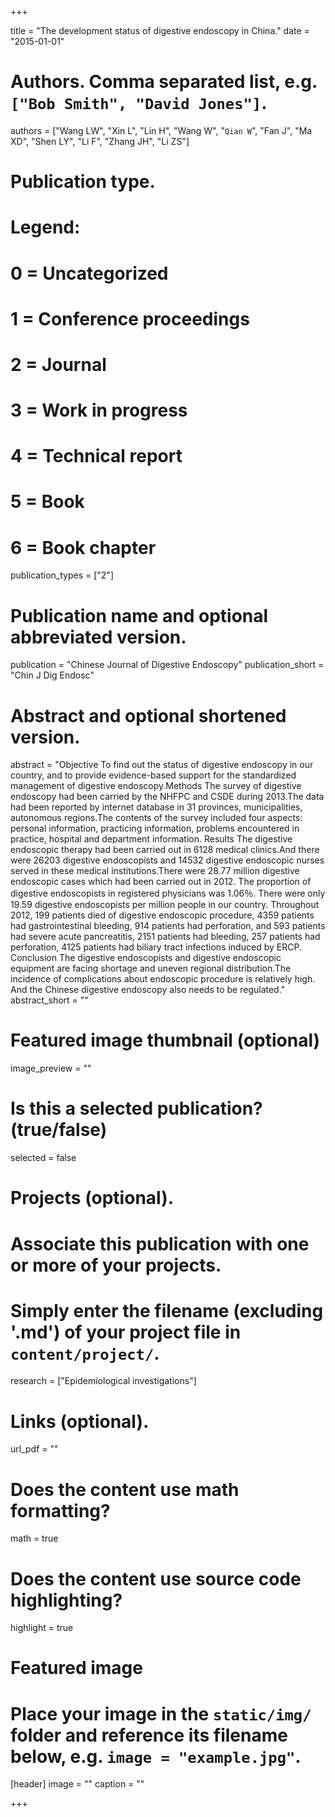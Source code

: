 +++

title = "The development status of digestive endoscopy in China."
date = "2015-01-01"

# Authors. Comma separated list, e.g. `["Bob Smith", "David Jones"]`.
authors = ["Wang LW", "Xin L", "Lin H", "Wang W", "`Qian W`", "Fan J", "Ma XD", "Shen LY", "Li F", "Zhang JH", "Li ZS"]

# Publication type.
# Legend:
# 0 = Uncategorized
# 1 = Conference proceedings
# 2 = Journal
# 3 = Work in progress
# 4 = Technical report
# 5 = Book
# 6 = Book chapter
publication_types = ["2"]

# Publication name and optional abbreviated version.
publication = "Chinese Journal of Digestive Endoscopy"
publication_short = "Chin J Dig Endosc"

# Abstract and optional shortened version.
abstract = "Objective To find out the status of digestive endoscopy in our country, and to provide evidence-based support for the standardized management of digestive endoscopy.Methods The survey of digestive endoscopy had been carried by the NHFPC and CSDE during 2013.The data had been reported by internet database in 31 provinces, municipalities, autonomous regions.The contents of the survey included four aspects: personal information, practicing information, problems encountered in practice, hospital and department information. Results The digestive endoscopic therapy had been carried out in 6128 medical clinics.And there were 26203 digestive endoscopists and 14532 digestive endoscopic nurses served in these medical institutions.There were 28.77 million digestive endoscopic cases which had been carried out in 2012. The proportion of digestive endoscopists in registered physicians was 1.06％. There were only 19.59 digestive endoscopists per million people in our country. Throughout 2012, 199 patients died of digestive endoscopic procedure, 4359 patients had gastrointestinal bleeding, 914 patients had perforation, and 593 patients had severe acute pancreatitis, 2151 patients had bleeding, 257 patients had perforation, 4125 patients had biliary tract infections induced by ERCP. Conclusion The digestive endoscopists and digestive endoscopic equipment are facing shortage and uneven regional distribution.The incidence of complications about endoscopic procedure is relatively high. And the Chinese digestive endoscopy also needs to be regulated."
abstract_short = ""

# Featured image thumbnail (optional)
image_preview = ""

# Is this a selected publication? (true/false)
selected = false

# Projects (optional).
#   Associate this publication with one or more of your projects.
#   Simply enter the filename (excluding '.md') of your project file in `content/project/`.
research = ["Epidemiological investigations"]

# Links (optional).
url_pdf = ""


# Does the content use math formatting?
math = true

# Does the content use source code highlighting?
highlight = true

# Featured image
# Place your image in the `static/img/` folder and reference its filename below, e.g. `image = "example.jpg"`.
[header]
image = ""
caption = ""

+++
